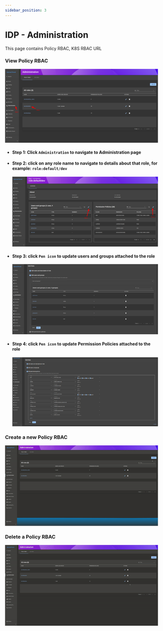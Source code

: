 ```yaml
---
sidebar_position: 3
---
```


# IDP - Administration

This page contains Policy RBAC, K8S RBAC URL

### View Policy RBAC

![](./img/idp-adminitration.png)

- #### Step 1: Click `Administration` to navigate to Administration page

- #### Step 2: click on any role name to navigate to details about that role, for example: `role:default/dev`

    ![](./img/idp-adminitration-1.png)

- #### Step 3: click `Pen icon` to update users and groups attached to the role

    ![](./img/idp-adminitration-2.png)

- #### Step 4: click `Pen icon` to update Permission Policies attached to the role

    ![](./img/idp-adminitration-3.png)

### Create a new Policy RBAC

![](./img/idp-admin-create-role.gif)

### Delete a Policy RBAC

![](./img/idp-admin-delete-role.gif)